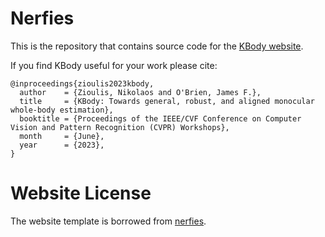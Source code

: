 # Nerfies

This is the repository that contains source code for the [KBody website](https://klothed.github.io/KBody).

If you find KBody useful for your work please cite:
```
@inproceedings{zioulis2023kbody,
  author    = {Zioulis, Nikolaos and O'Brien, James F.},
  title     = {KBody: Towards general, robust, and aligned monocular whole-body estimation},
  booktitle = {Proceedings of the IEEE/CVF Conference on Computer Vision and Pattern Recognition (CVPR) Workshops},
  month     = {June},
  year      = {2023},
}
```

# Website License
The website template is borrowed from <a href="https://nerfies.github.io" target="_blank">nerfies</a>.

